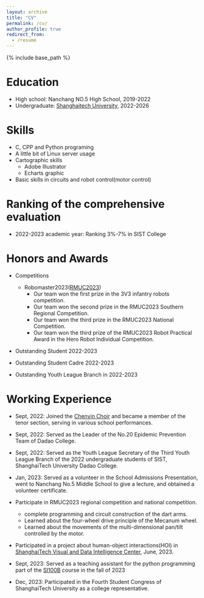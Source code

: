 ```yaml
---
layout: archive
title: "CV"
permalink: /cv/
author_profile: true
redirect_from:
  - /resume
---
```


{% include base_path %}

Education
======
* High school: Nanchang NO.5 High School, 2019-2022
* Undergraduate: [Shanghaitech University](https://www.shanghaitech.edu.cn/), 2022-2026
  
Skills
======
* C, CPP and Python programing
* A little bit of Linux server usage
* Cartographic skills
  * Adobe Illustrator
  * Echarts graphic
* Basic skills in circuits and robot control(motor control)

Ranking of the comprehensive evaluation
======
- 2022-2023 academic year: Ranking 3%-7% in SIST College

Honors and Awards
======
* Competitions
  * Robomaster2023([RMUC2023](https://www.robomaster.com/zh-CN/robo/rm))
    * Our team won the first prize in the 3V3 infantry robots competition.
    * Our team won the second prize in the RMUC2023 Southern Regional Competition.
    * Our team won the third prize in the RMUC2023 National Competition.
    * Our team won the third prize of the RMUC2023 Robot Practical Award in the Hero Robot Individual Competition.

* Outstanding Student 2022-2023
* Outstanding Student Cadre 2022-2023
* Outstanding Youth League Branch in 2022-2023
  
Working Experience
======
* Sept, 2022: Joined the [Chenyin Choir](https://space.bilibili.com/670045446) and became a member of the tenor section, serving in various school performances.
* Sept, 2022: Served as the Leader of the No.20 Epidemic Prevention Team of Dadao College.
* Sept, 2022: Served as the Youth League Secretary of the Third Youth League Branch of the 2022 undergraduate students of SIST, ShanghaiTech University Dadao College.
* Jan, 2023: Served as a volunteer in the School Admissions Presentation, went to Nanchang No.5 Middle School to give a lecture, and obtained a volunteer certificate.
* Participate in RMUC2023 regional competition and national competition.
  * complete programming and circuit construction of the dart arms.
  * Learned about the four-wheel drive principle of the Mecanum wheel.
  * Learned about the movements of the multi-dimensional pan/tilt controlled by the motor.

* Participated in a project about human-object interactions(HOI) in [ShanghaiTech Visual and Data Intelligence Center](https://vic.shanghaitech.edu.cn/), June, 2023.
* Sept, 2023: Served as a teaching assistant for the python programming part of the [SI100B](https://i-techx.github.io/iTechX/courses?course_code=SI100B) course in the fall of 2023
* Dec, 2023: Participated in the Fourth Student Congress of ShanghaiTech University as a college representative.
